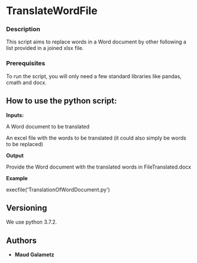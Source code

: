 # TranslateWordFile


### Description

This script aims to replace words in a Word document by other following a list provided in a joined xlsx file.


### Prerequisites

To run the script, you will only need a few standard libraries like pandas, cmath and docx.

## How to use the python script:

**Inputs:** 

A Word document to be translated

An excel file with the words to be translated (it could also simply be words to be replaced) 

**Output** 

Provide the Word document with the translated words in FileTranslated.docx

**Example**

execfile('TranslationOfWordDocument.py')



## Versioning

We use python 3.7.2. 


## Authors

* **Maud Galametz** 

